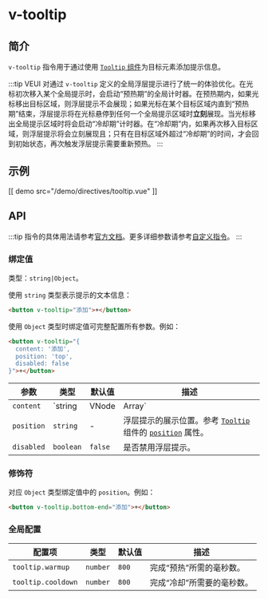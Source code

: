 # v-tooltip

## 简介

`v-tooltip` 指令用于通过使用 [`Tooltip` 组件](../components/tooltip)为目标元素添加提示信息。

:::tip
VEUI 对通过 `v-tooltip` 定义的全局浮层提示进行了统一的体验优化。在光标初次移入某个全局提示时，会启动“预热期”的全局计时器。在预热期内，如果光标移出目标区域，则浮层提示不会展现；如果光标在某个目标区域内直到“预热期”结束，浮层提示将在光标悬停到任何一个全局提示区域时**立刻**展现。当光标移出全局提示区域时将会启动“冷却期”计时器。在“冷却期”内，如果再次移入目标区域，则浮层提示将会立刻展现且；只有在目标区域外超过“冷却期”的时间，才会回到初始状态，再次触发浮层提示需要重新预热。
:::

## 示例

[[ demo src="/demo/directives/tooltip.vue" ]]

## API

:::tip
指令的具体用法请参考[官方文档](https://cn.vuejs.org/v2/guide/syntax.html#%E6%8C%87%E4%BB%A4)。更多详细参数请参考[自定义指令](https://cn.vuejs.org/v2/guide/custom-directive.html#%E9%92%A9%E5%AD%90%E5%87%BD%E6%95%B0%E5%8F%82%E6%95%B0)。
:::

### 绑定值

类型：`string|Object`。

使用 `string` 类型表示提示的文本信息：

```html
<button v-tooltip="添加">+</button>
```

使用 `Object` 类型时绑定值可完整配置所有参数。例如：

```html
<button v-tooltip="{
  content: '添加',
  position: 'top',
  disabled: false
}">+</button>
```

| 参数 | 类型 | 默认值 | 描述 |
| -- | -- | -- | -- |
| `content` | `string|VNode|Array<VNode>` | - | 提示信息字符串或通过渲染函数返回的虚拟节点（数组）。 |
| `position` | `string` | - | 浮层提示的展示位置。参考 [`Tooltip`](../components/tooltip) 组件的 [`position`](../components/tooltip#props) 属性。 |
| `disabled` | `boolean` | `false` | 是否禁用浮层提示。 |

### 修饰符

对应 `Object` 类型绑定值中的 `position`。例如：

```html
<button v-tooltip.bottom-end="添加">+</button>
```

### 全局配置

| 配置项 | 类型 | 默认值 | 描述 |
| -- | -- | -- | -- |
| `tooltip.warmup` | `number` | `800` | 完成“预热”所需的毫秒数。 |
| `tooltip.cooldown` | `number` | `800` | 完成“冷却”所需要的毫秒数。 |
